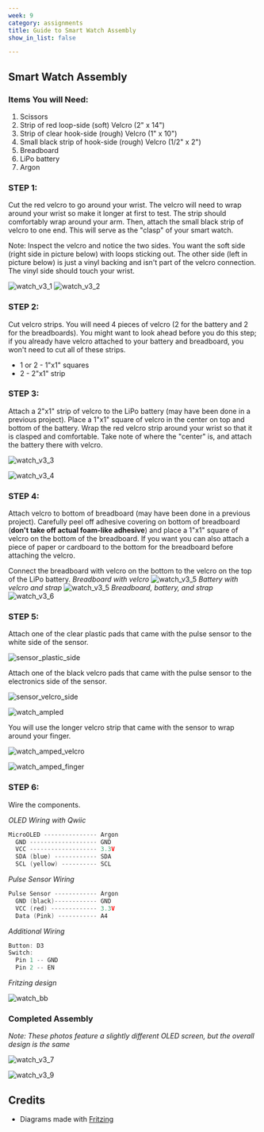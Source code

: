 ```yaml
---
week: 9
category: assignments
title: Guide to Smart Watch Assembly
show_in_list: false

---
```


## Smart Watch Assembly

### Items You will Need: 

1. Scissors
2. Strip of red loop-side (soft) Velcro (2" x 14")
3. Strip of clear hook-side (rough) Velcro (1" x 10")
4. Small black strip of hook-side (rough) Velcro (1/2" x 2")
4. Breadboard
5. LiPo battery
6. Argon

### STEP 1:

Cut the red velcro to go around your wrist. The velcro will need to wrap around your wrist so make it longer at first to test. The strip should comfortably wrap around your arm. Then, attach the small black strip of velcro to one end. This will serve as the "clasp" of your smart watch. 

Note: Inspect the velcro and notice the two sides. You want the soft side (right side in picture below) with loops sticking out. The other side (left in picture below) is just a vinyl backing and isn't part of the velcro connection. The vinyl side should touch your wrist. 

![watch_v3_1](guide_build_watch.assets/watch_v3_1.jpg)
![watch_v3_2](guide_build_watch.assets/watch_v3_2.jpg)

### STEP 2:

Cut velcro strips. You will need 4 pieces of velcro (2 for the battery and 2 for the breadboards). You might want to look ahead before you do this step; if you already have velcro attached to your battery and breadboard, you won't need to cut all of these strips.

* 1 or 2 - 1"x1" squares
* 2 - 2"x1" strip 

### STEP 3:

Attach a 2"x1" strip of velcro to the LiPo battery (may have been done in a previous project). Place a 1"x1" square of velcro in the center on top and bottom of the battery. Wrap the red velcro strip around your wrist so that it is clasped and comfortable. Take note of where the "center" is, and attach the battery there with velcro. 

![watch_v3_3](guide_build_watch.assets/watch_v3_3.png)

![watch_v3_4](guide_build_watch.assets/watch_v3_4.png)



### STEP 4:

Attach velcro to bottom of breadboard (may have been done in a previous project). Carefully peel off adhesive covering on bottom of breadboard (**don't take off actual foam-like adhesive**) and place a 1"x1" square of velcro on the bottom of the breadboard. If you want you can also attach a piece of paper or cardboard to the bottom for the breadboard before attaching the velcro.

Connect the breadboard with velcro on the bottom to the velcro on the top of the LiPo battery.
*Breadboard with velcro*
![watch_v3_5](guide_build_watch.assets/watch_v3_5a.png)
*Battery with velcro and strap*
![watch_v3_5](guide_build_watch.assets/watch_v3_5.png)
*Breadboard, battery, and strap*
![watch_v3_6](guide_build_watch.assets/watch_v3_6.png)

### STEP 5:

Attach one of the clear plastic pads that came with the pulse sensor to the white side of the sensor.

 ![sensor_plastic_side](guide_build_watch.assets/sensor_plastic_side.jpg)



Attach one of the black velcro pads that came with the pulse sensor to the electronics side of the sensor.

![sensor_velcro_side](guide_build_watch.assets/sensor_velcro_side.jpg)

![watch_ampled](guide_build_watch.assets/watch_ampled.jpg)

You will use the longer velcro strip that came with the sensor to wrap around your finger.

![watch_amped_velcro](guide_build_watch.assets/watch_amped_velcro.jpg)



![watch_amped_finger](guide_build_watch.assets/watch_amped_finger.jpg)

### STEP 6:

Wire the components. 

*OLED Wiring with Qwiic* 

```c++
MicroOLED --------------- Argon
  GND ------------------- GND
  VCC ------------------- 3.3V
  SDA (blue) ------------ SDA
  SCL (yellow) ---------- SCL
```

*Pulse Sensor Wiring* 

```c++
Pulse Sensor ------------ Argon
  GND (black)------------ GND
  VCC (red) ------------- 3.3V
  Data (Pink) ----------- A4
```

*Additional Wiring*

```c++
Button: D3
Switch: 
  Pin 1 -- GND
  Pin 2 -- EN
```



*Fritzing design*

![watch_bb](guide_build_watch.assets/watch_with_switch_i2c_pulse_bb.png)



### Completed Assembly

*Note: These photos feature a slightly different OLED screen, but the overall design is the same*

![watch_v3_7](guide_build_watch.assets/watch_v3_7.png)



![watch_v3_9](guide_build_watch.assets/watch_v4_finished.jpg)

## Credits

* Diagrams made with [Fritzing](https://fritzing.org/home/)

